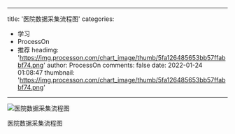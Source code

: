 
---
title: '医院数据采集流程图'
categories: 
 - 学习
 - ProcessOn
 - 推荐
headimg: 'https://img.processon.com/chart_image/thumb/5fa126485653bb57ffabbf74.png'
author: ProcessOn
comments: false
date: 2022-01-24 01:08:47
thumbnail: 'https://img.processon.com/chart_image/thumb/5fa126485653bb57ffabbf74.png'
---

<div>   
<img class="thumb" alt="医院数据采集流程图" src="https://img.processon.com/chart_image/thumb/5fa126485653bb57ffabbf74.png" referrerpolicy="no-referrer">
<p>医院数据采集流程图</p>  
</div>
            